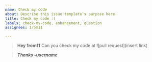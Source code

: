 ```yaml
---
name: Check my code
about: Describe this issue template's purpose here.
title: Check my code :)
labels: check-my-code, enhancement, question
assignees: 1rom11

---
```


> **Hey 1rom11**
> Can you check my code at ![pull request](insert link)

> ***Thanks
> -username***
